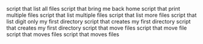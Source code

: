 script that list all files
script that bring me back home
script that print multiple files
script that list multiple files
script that list more files
script that list digit only
my first directory
script that creates my first directory
script that creates my first directory
script that move files
script that move file
script that moves files
script that moves files
